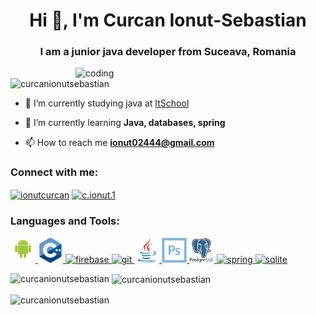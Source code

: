 <h1 align="center">Hi 👋, I'm Curcan Ionut-Sebastian</h1>
<h3 align="center">I am a junior java developer from Suceava, Romania</h3>

<img align="right" alt="coding" width="400" src="https://media4.giphy.com/media/qgQUggAC3Pfv687qPC/giphy.gif">

<p align="left"> <img src="https://komarev.com/ghpvc/?username=curcanionutsebastian&label=Profile%20views&color=0e75b6&style=flat" alt="curcanionutsebastian" /> </p>

- 🔭 I’m currently studying java at <a href=https://github.com/CurcanIonutSebastian/itschool    link repo>ItSchool</a>

- 🌱 I’m currently learning **Java, databases, spring**

- 📫 How to reach me **ionut02444@gmail.com**

<h3 align="left">Connect with me:</h3>
<p align="left">
<a href="https://linkedin.com/in/ionutcurcan" target="blank"><img align="center" src="https://raw.githubusercontent.com/rahuldkjain/github-profile-readme-generator/master/src/images/icons/Social/linked-in-alt.svg" alt="ionutcurcan" height="30" width="40" /></a>
<a href="https://instagram.com/c.ionut.1" target="blank"><img align="center" src="https://raw.githubusercontent.com/rahuldkjain/github-profile-readme-generator/master/src/images/icons/Social/instagram.svg" alt="c.ionut.1" height="30" width="40" /></a>
</p>

<h3 align="left">Languages and Tools:</h3>
<p align="left"> <a href="https://developer.android.com" target="_blank" rel="noreferrer"> <img src="https://raw.githubusercontent.com/devicons/devicon/master/icons/android/android-original-wordmark.svg" alt="android" width="40" height="40"/> </a> <a href="https://www.w3schools.com/cpp/" target="_blank" rel="noreferrer"> <img src="https://raw.githubusercontent.com/devicons/devicon/master/icons/cplusplus/cplusplus-original.svg" alt="cplusplus" width="40" height="40"/> </a> <a href="https://firebase.google.com/" target="_blank" rel="noreferrer"> <img src="https://www.vectorlogo.zone/logos/firebase/firebase-icon.svg" alt="firebase" width="40" height="40"/> </a> <a href="https://git-scm.com/" target="_blank" rel="noreferrer"> <img src="https://www.vectorlogo.zone/logos/git-scm/git-scm-icon.svg" alt="git" width="40" height="40"/> </a> <a href="https://www.java.com" target="_blank" rel="noreferrer"> <img src="https://raw.githubusercontent.com/devicons/devicon/master/icons/java/java-original.svg" alt="java" width="40" height="40"/> </a> <a href="https://www.photoshop.com/en" target="_blank" rel="noreferrer"> <img src="https://raw.githubusercontent.com/devicons/devicon/master/icons/photoshop/photoshop-line.svg" alt="photoshop" width="40" height="40"/> </a> <a href="https://www.postgresql.org" target="_blank" rel="noreferrer"> <img src="https://raw.githubusercontent.com/devicons/devicon/master/icons/postgresql/postgresql-original-wordmark.svg" alt="postgresql" width="40" height="40"/> </a> <a href="https://spring.io/" target="_blank" rel="noreferrer"> <img src="https://www.vectorlogo.zone/logos/springio/springio-icon.svg" alt="spring" width="40" height="40"/> </a> <a href="https://www.sqlite.org/" target="_blank" rel="noreferrer"> <img src="https://www.vectorlogo.zone/logos/sqlite/sqlite-icon.svg" alt="sqlite" width="40" height="40"/> </a> </p>

<p><img align="left" src="https://github-readme-stats.vercel.app/api/top-langs?username=curcanionutsebastian&show_icons=true&locale=en&layout=compact" alt="curcanionutsebastian" /></p>

<p>&nbsp;<img align="center" src="https://github-readme-stats.vercel.app/api?username=curcanionutsebastian&show_icons=true&locale=en" alt="curcanionutsebastian" /></p>

<p><img align="center" src="https://github-readme-streak-stats.herokuapp.com/?user=curcanionutsebastian&" alt="curcanionutsebastian" /></p>
